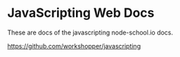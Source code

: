 # JavaScripting Web Docs

These are docs of the javascripting node-school.io docs.

https://github.com/workshopper/javascripting
